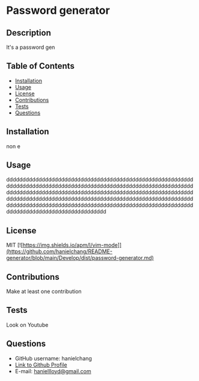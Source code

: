 
# Password generator

## Description
It's a password gen

## Table of Contents

* [Installation](#installation)
* [Usage](#usage)
* [License](#license)
* [Contributions](#contributions)
* [Tests](#tests)
* [Questions](#questions)

## Installation
non e

## Usage
ddddddddddddddddddddddddddddddddddddddddddddddddddddddddddddddddddddddddddddddddddddddddddddddddddddddddddddddddddddddddddddddddddddddddddddddddddddddddddddddddddddddddddddddddddddddddddddddddddddddddddddddddddddddddddddddddddddddddddddddddddddddddddddddddddddddddddddddddddddddddddddddddddddddddddddddddddddddddddddddddd

## License
MIT
[![https://img.shields.io/apm/l/vim-mode]](https://github.com/hanielchang/README-generator/blob/main/Develop/dist/password-generator.md)

## Contributions
Make at least one contribution

## Tests
Look on Youtube

## Questions
* GitHub username: hanielchang
* [Link to Github Profile](https://github.com/hanielchang)
* E-mail: haniellloyd@gmail.com
    